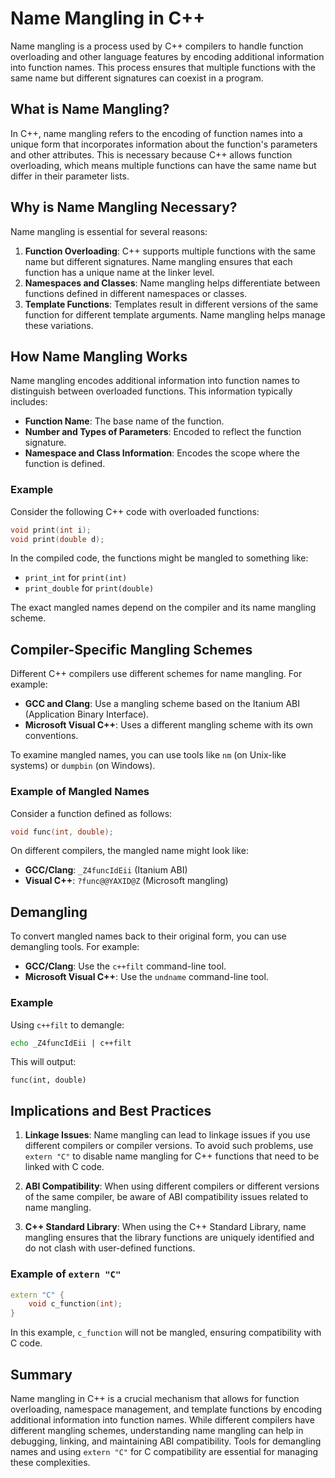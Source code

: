# Name Mangling in C++

Name mangling is a process used by C++ compilers to handle function overloading and other language features by encoding additional information into function names. This process ensures that multiple functions with the same name but different signatures can coexist in a program.

## What is Name Mangling?

In C++, name mangling refers to the encoding of function names into a unique form that incorporates information about the function's parameters and other attributes. This is necessary because C++ allows function overloading, which means multiple functions can have the same name but differ in their parameter lists.

## Why is Name Mangling Necessary?

Name mangling is essential for several reasons:

1. **Function Overloading**: C++ supports multiple functions with the same name but different signatures. Name mangling ensures that each function has a unique name at the linker level.
2. **Namespaces and Classes**: Name mangling helps differentiate between functions defined in different namespaces or classes.
3. **Template Functions**: Templates result in different versions of the same function for different template arguments. Name mangling helps manage these variations.

## How Name Mangling Works

Name mangling encodes additional information into function names to distinguish between overloaded functions. This information typically includes:

- **Function Name**: The base name of the function.
- **Number and Types of Parameters**: Encoded to reflect the function signature.
- **Namespace and Class Information**: Encodes the scope where the function is defined.

### Example

Consider the following C++ code with overloaded functions:

```cpp
void print(int i);
void print(double d);
```

In the compiled code, the functions might be mangled to something like:

- `print_int` for `print(int)`
- `print_double` for `print(double)`

The exact mangled names depend on the compiler and its name mangling scheme.

## Compiler-Specific Mangling Schemes

Different C++ compilers use different schemes for name mangling. For example:

- **GCC and Clang**: Use a mangling scheme based on the Itanium ABI (Application Binary Interface).
- **Microsoft Visual C++**: Uses a different mangling scheme with its own conventions.

To examine mangled names, you can use tools like `nm` (on Unix-like systems) or `dumpbin` (on Windows).

### Example of Mangled Names

Consider a function defined as follows:

```cpp
void func(int, double);
```

On different compilers, the mangled name might look like:

- **GCC/Clang**: `_Z4funcIdEii` (Itanium ABI)
- **Visual C++**: `?func@@YAXID@Z` (Microsoft mangling)

## Demangling

To convert mangled names back to their original form, you can use demangling tools. For example:

- **GCC/Clang**: Use the `c++filt` command-line tool.
- **Microsoft Visual C++**: Use the `undname` command-line tool.

### Example

Using `c++filt` to demangle:

```sh
echo _Z4funcIdEii | c++filt
```

This will output:

```
func(int, double)
```

## Implications and Best Practices

1. **Linkage Issues**: Name mangling can lead to linkage issues if you use different compilers or compiler versions. To avoid such problems, use `extern "C"` to disable name mangling for C++ functions that need to be linked with C code.

2. **ABI Compatibility**: When using different compilers or different versions of the same compiler, be aware of ABI compatibility issues related to name mangling.

3. **C++ Standard Library**: When using the C++ Standard Library, name mangling ensures that the library functions are uniquely identified and do not clash with user-defined functions.

### Example of `extern "C"`

```cpp
extern "C" {
    void c_function(int);
}
```

In this example, `c_function` will not be mangled, ensuring compatibility with C code.

## Summary

Name mangling in C++ is a crucial mechanism that allows for function overloading, namespace management, and template functions by encoding additional information into function names. While different compilers have different mangling schemes, understanding name mangling can help in debugging, linking, and maintaining ABI compatibility. Tools for demangling names and using `extern "C"` for C compatibility are essential for managing these complexities.